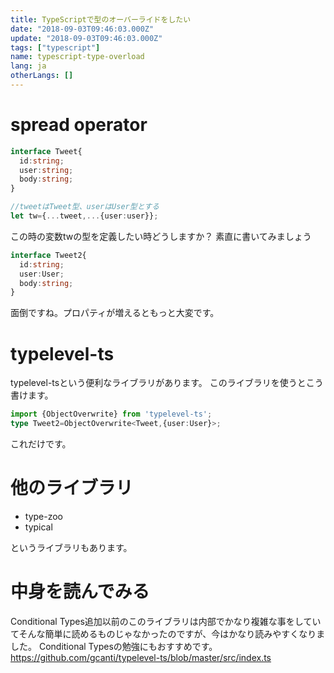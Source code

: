 ```yaml
---
title: TypeScriptで型のオーバーライドをしたい
date: "2018-09-03T09:46:03.000Z"
update: "2018-09-03T09:46:03.000Z"
tags: ["typescript"]
name: typescript-type-overload
lang: ja
otherLangs: []
---
```

# spread operator
```ts
interface Tweet{
  id:string;
  user:string;
  body:string;
}

//tweetはTweet型、userはUser型とする
let tw={...tweet,...{user:user}};
```
この時の変数twの型を定義したい時どうしますか？
素直に書いてみましょう

```ts
interface Tweet2{
  id:string;
  user:User;
  body:string;
}
```

面倒ですね。プロパティが増えるともっと大変です。

# typelevel-ts
typelevel-tsという便利なライブラリがあります。
このライブラリを使うとこう書けます。

```ts
import {ObjectOverwrite} from 'typelevel-ts';
type Tweet2=ObjectOverwrite<Tweet,{user:User}>;
```
これだけです。

# 他のライブラリ
* type-zoo
* typical

というライブラリもあります。

# 中身を読んでみる
Conditional Types追加以前のこのライブラリは内部でかなり複雑な事をしていてそんな簡単に読めるものじゃなかったのですが、今はかなり読みやすくなりました。
Conditional Typesの勉強にもおすすめです。
https://github.com/gcanti/typelevel-ts/blob/master/src/index.ts
